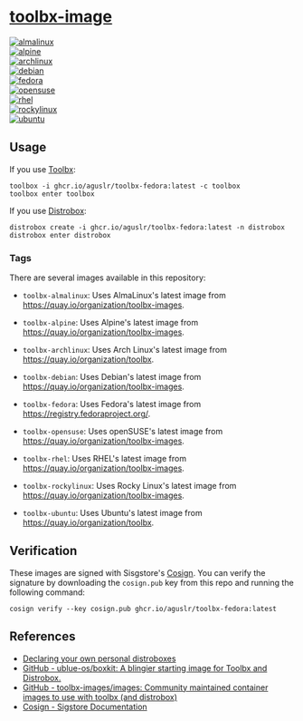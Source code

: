 [toolbx-image][1]
=================


[![almalinux](https://github.com/aguslr/toolbx-image/actions/workflows/almalinux.yml/badge.svg)](https://github.com/aguslr/toolbx-image/actions/workflows/almalinux.yml)<br/>
[![alpine](https://github.com/aguslr/toolbx-image/actions/workflows/alpine.yml/badge.svg)](https://github.com/aguslr/toolbx-image/actions/workflows/alpine.yml)<br/>
[![archlinux](https://github.com/aguslr/toolbx-image/actions/workflows/archlinux.yml/badge.svg)](https://github.com/aguslr/toolbx-image/actions/workflows/archlinux.yml)<br/>
[![debian](https://github.com/aguslr/toolbx-image/actions/workflows/debian.yml/badge.svg)](https://github.com/aguslr/toolbx-image/actions/workflows/debian.yml)<br/>
[![fedora](https://github.com/aguslr/toolbx-image/actions/workflows/fedora.yml/badge.svg)](https://github.com/aguslr/toolbx-image/actions/workflows/fedora.yml)<br/>
[![opensuse](https://github.com/aguslr/toolbx-image/actions/workflows/opensuse.yml/badge.svg)](https://github.com/aguslr/toolbx-image/actions/workflows/opensuse.yml)<br/>
[![rhel](https://github.com/aguslr/toolbx-image/actions/workflows/rhel.yml/badge.svg)](https://github.com/aguslr/toolbx-image/actions/workflows/rhel.yml)<br/>
[![rockylinux](https://github.com/aguslr/toolbx-image/actions/workflows/rockylinux.yml/badge.svg)](https://github.com/aguslr/toolbx-image/actions/workflows/rockylinux.yml)<br/>
[![ubuntu](https://github.com/aguslr/toolbx-image/actions/workflows/ubuntu.yml/badge.svg)](https://github.com/aguslr/toolbx-image/actions/workflows/ubuntu.yml)<br/>


Usage
-----

If you use [Toolbx][5]:

    toolbox -i ghcr.io/aguslr/toolbx-fedora:latest -c toolbox
    toolbox enter toolbox

If you use [Distrobox][6]:

    distrobox create -i ghcr.io/aguslr/toolbx-fedora:latest -n distrobox
    distrobox enter distrobox


### Tags

There are several images available in this repository:

- `toolbx-almalinux`: Uses AlmaLinux's latest image from
  <https://quay.io/organization/toolbx-images>.

- `toolbx-alpine`: Uses Alpine's latest image from
  <https://quay.io/organization/toolbx-images>.

- `toolbx-archlinux`: Uses Arch Linux's latest image from
  <https://quay.io/organization/toolbx>.

- `toolbx-debian`: Uses Debian's latest image from
  <https://quay.io/organization/toolbx-images>.

- `toolbx-fedora`: Uses Fedora's latest image from
  <https://registry.fedoraproject.org/>.

- `toolbx-opensuse`: Uses openSUSE's latest image from
  <https://quay.io/organization/toolbx-images>.

- `toolbx-rhel`: Uses RHEL's latest image from
  <https://quay.io/organization/toolbx-images>.

- `toolbx-rockylinux`: Uses Rocky Linux's latest image from
  <https://quay.io/organization/toolbx-images>.

- `toolbx-ubuntu`: Uses Ubuntu's latest image from
  <https://quay.io/organization/toolbx>.


Verification
------------

These images are signed with Sisgstore's [Cosign][4]. You can verify the
signature by downloading the `cosign.pub` key from this repo and running the
following command:

    cosign verify --key cosign.pub ghcr.io/aguslr/toolbx-fedora:latest


References
----------

- [Declaring your own personal distroboxes][7]
- [GitHub - ublue-os/boxkit: A blingier starting image for Toolbx and
  Distrobox.][2]
- [GitHub - toolbx-images/images: Community maintained container images to use
  with toolbx (and distrobox)][3]
- [Cosign - Sigstore Documentation][4]


[1]: https://github.com/aguslr/toolbx-image
[2]: https://github.com/ublue-os/boxkit
[3]: https://github.com/toolbx-images/images
[4]: https://docs.sigstore.dev/cosign/overview/
[5]: https://github.com/containers/toolbox
[6]: https://github.com/89luca89/distrobox
[7]: https://www.ypsidanger.com/declaring-your-own-personal-distroboxes/

